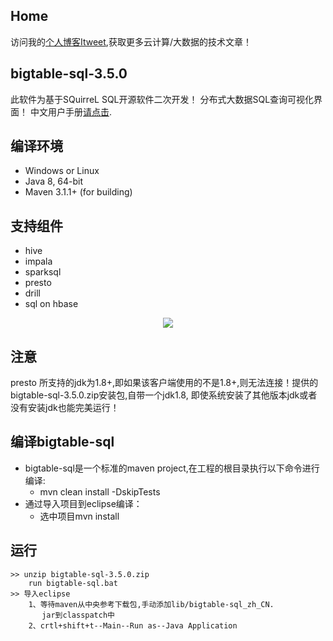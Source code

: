 ## Home
访问我的[个人博客Itweet](http://www.itweet.cn),获取更多云计算/大数据的技术文章！

## bigtable-sql-3.5.0
 此软件为基于SQuirreL SQL开源软件二次开发！
 分布式大数据SQL查询可视化界面！
 中文用户手册[请点击](http://www.itweet.cn).

## 编译环境
* Windows or Linux
* Java 8, 64-bit
* Maven 3.1.1+ (for building)

## 支持组件
* hive
* impala
* sparksql
* presto
* drill
* sql on hbase

<div style="text-align:center;"><img src="https://www.github.com/itweet/bigtable-sql/screenshots/version.png" style="vertical-align:middle;"/></div>

## 注意
   presto 所支持的jdk为1.8+,即如果该客户端使用的不是1.8+,则无法连接！提供的bigtable-sql-3.5.0.zip安装包,自带一个jdk1.8,
   即使系统安装了其他版本jdk或者没有安装jdk也能完美运行！

## 编译bigtable-sql
* bigtable-sql是一个标准的maven project,在工程的根目录执行以下命令进行编译:
    - mvn clean install -DskipTests
* 通过导入项目到eclipse编译：
    - 选中项目mvn install

## 运行
    >> unzip bigtable-sql-3.5.0.zip
        run bigtable-sql.bat
    >> 导入eclipse
        1、等待maven从中央参考下载包,手动添加lib/bigtable-sql_zh_CN.  
           jar到classpatch中
        2、crtl+shift+t--Main--Run as--Java Application
